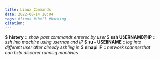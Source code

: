 ```yaml
---
title: Linux Commands 
date: 2022-08-14 18:04
tags: #linux #shell #hacking 
citation: 
---
```



$ **history** :: _show past commands entered by user_
$ **ssh USERNAME@IP** :: _ssh into machine using usernae and IP_
$ **su - USERNAME** :: _log into different user after already ssh'ing in_
$ **nmap**i IP :: _network scanner that can help discover running machines_ 

